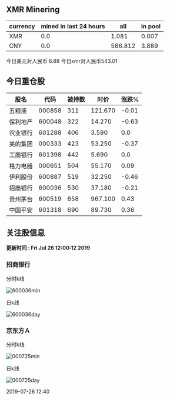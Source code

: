 ## XMR Minering

|currency|mined in last 24 hours|all|in pool|
|---|---|---|---|
|XMR|0.0|1.081|0.007|
|CNY|0.0|586.812|3.889|

今日美元对人民币 6.88	今日xmr对人民币543.01


## 今日重仓股 

|股名|代码|被持数|时价|涨跌%|
|---|---|---|---|---|
|五粮液|000858|311|121.670|-0.01|
|保利地产|600048|322|14.270|-0.63|
|农业银行|601288|406|3.590|0.0|
|美的集团|000333|423|53.250|-0.37|
|工商银行|601398|442|5.690|0.0|
|格力电器|000651|504|55.170|0.09|
|伊利股份|600887|519|32.250|-0.46|
|招商银行|600036|530|37.180|-0.21|
|贵州茅台|600519|658|967.100|0.43|
|中国平安|601318|690|89.730|0.36|

## 关注股信息
**更新时间 : Fri Jul 26 12:00:12 2019**
### 招商银行 
分时k线

![600036min](http://image.sinajs.cn/newchart/min/n/sh600036.gif)

日k线

![600036day](http://image.sinajs.cn/newchart/daily/n/sh600036.gif)

### 京东方Ａ 
分时k线

![000725min](http://image.sinajs.cn/newchart/min/n/sz000725.gif)

日k线

![000725day](http://image.sinajs.cn/newchart/daily/n/sz000725.gif)

2019-07-26 12:40
